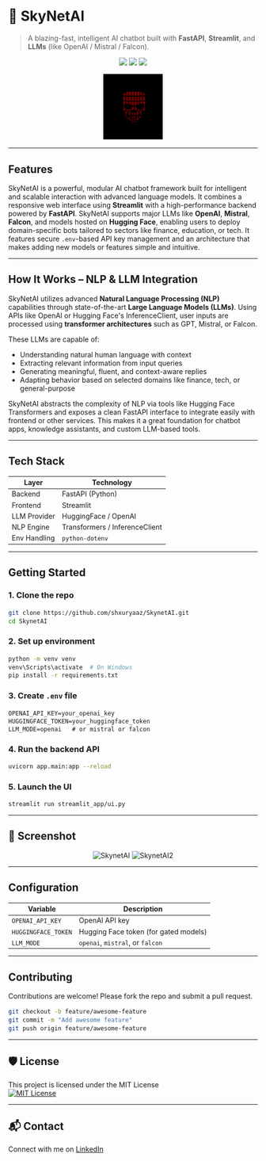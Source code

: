 # 🤖 SkyNetAI

> A blazing-fast, intelligent AI chatbot built with **FastAPI**, **Streamlit**, and **LLMs** (like OpenAI / Mistral / Falcon).

<p align="center">
  <img src="https://img.shields.io/badge/Status-Active-success?style=flat-square" />
  <img src="https://img.shields.io/badge/License-MIT-green.svg?style=flat-square" />
  <img src="https://img.shields.io/badge/Powered%20By-LLM-blue?style=flat-square" />
</p>

<p align="center">
  <img src="skynet_logo.png" alt="SkyNet Logo" width="120"/>
</p>

---

## Features

SkyNetAI is a powerful, modular AI chatbot framework built for intelligent and scalable interaction with advanced language models. It combines a responsive web interface using **Streamlit** with a high-performance backend powered by **FastAPI**. SkyNetAI supports major LLMs like **OpenAI**, **Mistral**, **Falcon**, and models hosted on **Hugging Face**, enabling users to deploy domain-specific bots tailored to sectors like finance, education, or tech. It features secure `.env`-based API key management and an architecture that makes adding new models or features simple and intuitive.

---

## How It Works – NLP & LLM Integration

SkyNetAI utilizes advanced **Natural Language Processing (NLP)** capabilities through state-of-the-art **Large Language Models (LLMs)**. Using APIs like OpenAI or Hugging Face's InferenceClient, user inputs are processed using **transformer architectures** such as GPT, Mistral, or Falcon.

These LLMs are capable of:
- Understanding natural human language with context
- Extracting relevant information from input queries
- Generating meaningful, fluent, and context-aware replies
- Adapting behavior based on selected domains like finance, tech, or general-purpose

SkyNetAI abstracts the complexity of NLP via tools like Hugging Face Transformers and exposes a clean FastAPI interface to integrate easily with frontend or other services. This makes it a great foundation for chatbot apps, knowledge assistants, and custom LLM-based tools.

---

## Tech Stack

| Layer         | Technology                   |
|---------------|-------------------------------|
| Backend       | FastAPI (Python)              |
| Frontend      | Streamlit                     |
| LLM Provider  | HuggingFace / OpenAI          |
| NLP Engine    | Transformers / InferenceClient|
| Env Handling  | `python-dotenv`               |

---

##  Getting Started

### 1. Clone the repo

```bash
git clone https://github.com/shxuryaaz/SkynetAI.git
cd SkynetAI
```

### 2. Set up environment

```bash
python -m venv venv
venv\Scripts\activate  # On Windows
pip install -r requirements.txt
```

### 3. Create `.env` file

```env
OPENAI_API_KEY=your_openai_key
HUGGINGFACE_TOKEN=your_huggingface_token
LLM_MODE=openai   # or mistral or falcon
```

### 4. Run the backend API

```bash
uvicorn app.main:app --reload
```

### 5. Launch the UI

```bash
streamlit run streamlit_app/ui.py
```

---

## 📸 Screenshot

<p align="center">
  <img src="https://i.ibb.co/tMCVQKYH/initializing.png" width="700" alt="SkynetAI"/>
  <img src="https://i.ibb.co/svfc7VwX/final-screen.png" width="700" alt="SkynetAI2"/>
</p>

---

##  Configuration

| Variable             | Description                            |
|----------------------|----------------------------------------|
| `OPENAI_API_KEY`     | OpenAI API key                         |
| `HUGGINGFACE_TOKEN`  | Hugging Face token (for gated models)  |
| `LLM_MODE`           | `openai`, `mistral`, or `falcon`       |

---

##  Contributing

Contributions are welcome! Please fork the repo and submit a pull request.

```bash
git checkout -b feature/awesome-feature
git commit -m "Add awesome feature"
git push origin feature/awesome-feature
```

---

## 🛡 License

This project is licensed under the MIT License  
[![MIT License](https://img.shields.io/badge/License-MIT-green.svg)](LICENSE)

---

## 📬 Contact

Connect with me on [LinkedIn](https://www.linkedin.com/in/shauryasingh28/)
